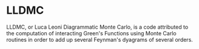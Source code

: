 # LLDMC

LLDMC, or Luca Leoni Diagrammatic Monte Carlo, is a code attributed to the computation of interacting Green's Functions using Monte Carlo routines in order to add up several Feynman's dyagrams of several orders.
